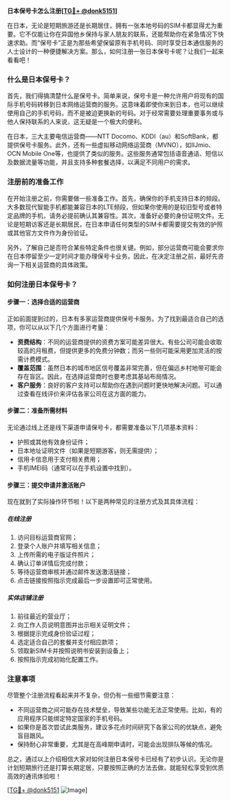 **日本保号卡怎么注册[[TG💪+ @donk5151](https://t.me/s/donk5151)]**

在日本，无论是短期旅游还是长期居住，拥有一张本地号码的SIM卡都显得尤为重要。它不仅能让你在异国他乡保持与家人朋友的联系，还能帮助你在紧急情况下快速求助。而“保号卡”正是为那些希望保留原有手机号码、同时享受日本通信服务的人士设计的一种便捷解决方案。那么，如何注册一张日本保号卡呢？让我们一起来看看吧！

### 什么是日本保号卡？

首先，我们得搞清楚什么是保号卡。简单来说，保号卡是一种允许用户将现有的国际手机号码转移到日本网络运营商的服务。这意味着即使你来到日本，也可以继续使用自己的手机号码，而不是被迫更换新的号码。对于经常需要处理重要事务或与他人保持联系的人来说，这无疑是一个极大的便利。

在日本，三大主要电信运营商——NTT Docomo、KDDI（au）和SoftBank，都提供保号卡服务。此外，还有一些虚拟移动网络运营商（MVNO），如IIJmio、OCN Mobile One等，也提供了类似的服务。这些服务通常包括语音通话、短信以及数据流量等功能，并且支持多种套餐选择，以满足不同用户的需求。

### 注册前的准备工作

在开始注册之前，你需要做一些准备工作。首先，确保你的手机支持日本的频段。大多数现代智能手机都能兼容日本的LTE频段，但如果你使用的是较旧型号或者特定品牌的手机，请务必提前确认其兼容性。其次，准备好必要的身份证明文件。无论是短期访客还是长期居民，在日本申请任何类型的SIM卡都需要提交有效的护照或其他官方文件作为身份验证。

另外，了解自己是否符合某些特定条件也很关键。例如，部分运营商可能会要求你在日本停留至少一定时间才能办理保号卡业务。因此，在决定注册之前，最好先咨询一下相关运营商的具体政策。

### 如何注册日本保号卡？

#### 步骤一：选择合适的运营商

正如前面提到过的，日本有多家运营商提供保号卡服务。为了找到最适合自己的选项，你可以从以下几个方面进行考量：

- **资费结构**：不同的运营商提供的资费方案可能差异很大。有些公司可能会收取较高的月租费，但提供更多的免费分钟数；而另一些则可能采用更加灵活的按需计费模式。
- **覆盖范围**：虽然日本的城市地区信号覆盖非常完善，但在偏远乡村地带可能会存在盲区。因此，在选择运营商时也要考虑其基站布局情况。
- **客户服务**：良好的客户支持可以帮助你在遇到问题时更快地解决问题。可以通过查看在线评价来评估各家公司在这方面的能力。

#### 步骤二：准备所需材料

无论通过线上还是线下渠道申请保号卡，都需要准备以下几项基本资料：

- 护照或其他有效身份证件；
- 日本地址证明文件（如果是短期游客，则无需提供）；
- 信用卡信息用于支付相关费用；
- 手机IMEI码（通常可以在手机设置中找到）。

#### 步骤三：提交申请并激活账户

现在就到了实际操作环节啦！以下是两种常见的注册方式及其具体流程：

##### 在线注册

1. 访问目标运营商官网；
2. 登录个人账户并填写相关信息；
3. 上传所需的电子版证件照片；
4. 确认订单详情后完成付款；
5. 等待运营商审核并通过邮件发送激活链接；
6. 点击链接按照指示完成最后一步设置即可正常使用。

##### 实体店铺注册

1. 前往最近的营业厅；
2. 向工作人员说明意图并出示相关证明文件；
3. 根据提示完成身份验证过程；
4. 选定适合自己的套餐并支付相应款项；
5. 领取新SIM卡并按照说明书安装到设备上；
6. 按照指示完成初始化配置工作。

### 注意事项

尽管整个注册流程看起来并不复杂，但仍有一些细节需要注意：

- 不同运营商之间可能存在技术壁垒，导致某些功能无法正常使用。比如，有的应用程序只能绑定特定国家的手机号码。
- 如果你是首次尝试此类服务，建议多花点时间研究下各家公司的优缺点，避免盲目跟风。
- 保持耐心非常重要，尤其是在高峰期申请时，可能会出现排队等候的情况。

总之，通过以上介绍相信大家对如何注册日本保号卡已经有了初步认识。无论你是计划短期旅行还是打算长期定居，只要按照正确的方法去做，就能轻松享受到优质高效的通讯体验啦！

[[TG💪+ @donk5151](https://t.me/s/donk5151) ![Image](https://i.postimg.cc/rwNCRYN7/Snipaste-2025-04-30-17-27-05.png)]
